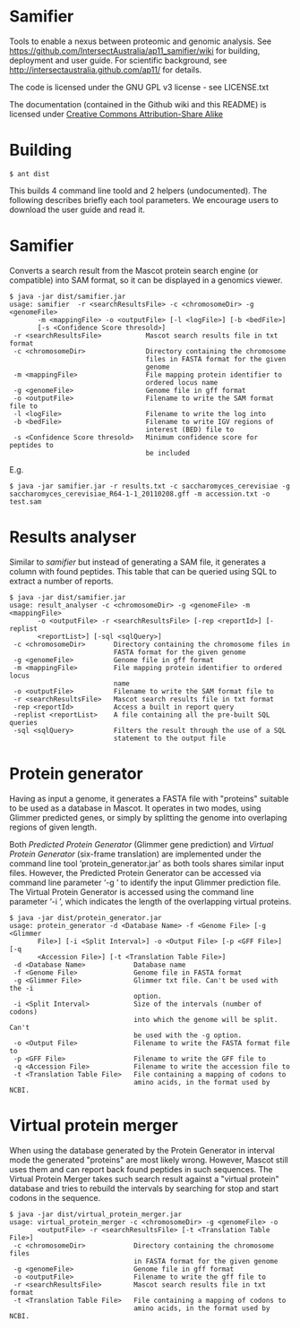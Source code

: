 Samifier
========

  Tools to enable a nexus between proteomic and genomic analysis.
  See https://github.com/IntersectAustralia/ap11_samifier/wiki for building,
  deployment and user guide. For scientific background, see
  http://intersectaustralia.github.com/ap11/ for details.
  
  The code is licensed under the GNU GPL v3 license - see LICENSE.txt

  The documentation (contained in the Github wiki and this README) is licensed under [Creative Commons Attribution-Share Alike](http://creativecommons.org/licenses/by-sa/2.5/au/)


Building
========

    $ ant dist

This builds 4 command line toold and 2 helpers (undocumented). The following
describes briefly each tool parameters. We encourage users to download the
user guide and read it.

Samifier
========

Converts a search result from the Mascot protein search engine (or compatible)
into SAM format, so it can be displayed in a genomics viewer.

    $ java -jar dist/samifier.jar 
    usage: samifier  -r <searchResultsFile> -c <chromosomeDir> -g <genomeFile>   
           -m <mappingFile> -o <outputFile> [-l <logFile>] [-b <bedFile>]
           [-s <Confidence Score thresold>]
     -r <searchResultsFile>           Mascot search results file in txt format           
     -c <chromosomeDir>               Directory containing the chromosome
                                      files in FASTA format for the given
                                      genome
     -m <mappingFile>                 File mapping protein identifier to
                                      ordered locus name                                      
     -g <genomeFile>                  Genome file in gff format
     -o <outputFile>                  Filename to write the SAM format file to     
     -l <logFile>                     Filename to write the log into
     -b <bedFile>                     Filename to write IGV regions of
                                      interest (BED) file to
     -s <Confidence Score thresold>   Minimum confidence score for peptides to
                                      be included

E.g.

    $ java -jar samifier.jar -r results.txt -c saccharomyces_cerevisiae -g saccharomyces_cerevisiae_R64-1-1_20110208.gff -m accession.txt -o test.sam

Results analyser
================

Similar to *samifier* but instead of generating a SAM file, it generates a column with
found peptides. This table that can be queried using SQL to extract a number of reports.


    $ java -jar dist/samifier.jar 
    usage: result_analyser -c <chromosomeDir> -g <genomeFile> -m <mappingFile>
           -o <outputFile> -r <searchResultsFile> [-rep <reportId>] [-replist
           <reportList>] [-sql <sqlQuery>]
     -c <chromosomeDir>       Directory containing the chromosome files in
                              FASTA format for the given genome
     -g <genomeFile>          Genome file in gff format
     -m <mappingFile>         File mapping protein identifier to ordered locus
                              name
     -o <outputFile>          Filename to write the SAM format file to
     -r <searchResultsFile>   Mascot search results file in txt format
     -rep <reportId>          Access a built in report query
     -replist <reportList>    A file containing all the pre-built SQL queries
     -sql <sqlQuery>          Filters the result through the use of a SQL
                              statement to the output file


Protein generator
=================

Having as input a genome, it generates a FASTA file with "proteins" suitable to be
used as a database in Mascot. It operates in two modes, using Glimmer predicted
genes, or simply by splitting the genome into overlaping regions of given length.

Both _Predicted Protein Generator_ (Glimmer gene prediction) and _Virtual Protein 
Generator_ (six-frame translation) are implemented under the command line tool 
‘protein_generator.jar’ as both tools shares similar input files. However, the 
Predicted Protein Generator can be accessed via command line parameter 
‘-g <Glimmer File>’ to identify the input Glimmer prediction file. The Virtual 
Protein Generator is accessed using the command line parameter ‘-i <Split Interval>’, 
which indicates the length of the overlapping virtual proteins.   
 
    $ java -jar dist/protein_generator.jar
    usage: protein_generator -d <Database Name> -f <Genome File> [-g <Glimmer
           File>] [-i <Split Interval>] -o <Output File> [-p <GFF File>] [-q
           <Accession File>] [-t <Translation Table File>]
     -d <Database Name>            Database name
     -f <Genome File>              Genome file in FASTA format
     -g <Glimmer File>             Glimmer txt file. Can't be used with the -i
                                   option.
     -i <Split Interval>           Size of the intervals (number of codons)
                                   into which the genome will be split. Can't
                                   be used with the -g option.
     -o <Output File>              Filename to write the FASTA format file to
     -p <GFF File>                 Filename to write the GFF file to
     -q <Accession File>           Filename to write the accession file to
     -t <Translation Table File>   File containing a mapping of codons to
                                   amino acids, in the format used by NCBI.

Virtual protein merger
======================

When using the database generated by the Protein Generator in interval mode the
generated "proteins" are most likely wrong. However, Mascot still uses them and
can report back found peptides in such sequences. The Virtual Protein Merger
takes such search result against a "virtual protein" database and tries to rebuild
the intervals by searching for stop and start codons in the sequence.


    $ java -jar dist/virtual_protein_merger.jar
    usage: virtual_protein_merger -c <chromosomeDir> -g <genomeFile> -o
           <outputFile> -r <searchResultsFile> [-t <Translation Table File>]
     -c <chromosomeDir>            Directory containing the chromosome files
                                   in FASTA format for the given genome
     -g <genomeFile>               Genome file in gff format
     -o <outputFile>               Filename to write the gff file to
     -r <searchResultsFile>        Mascot search results file in txt format
     -t <Translation Table File>   File containing a mapping of codons to
                                   amino acids, in the format used by NCBI.

